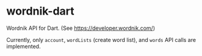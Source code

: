 # wordnik-dart

Wordnik API for Dart. (See <https://developer.wordnik.com/>)

Currently, only `account`, `wordLists` (create word list), and `words` API calls are implemented.
